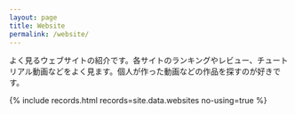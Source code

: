 ```yaml
---
layout: page
title: Website
permalink: /website/
---
```


よく見るウェブサイトの紹介です。各サイトのランキングやレビュー、チュートリアル動画などをよく見ます。個人が作った動画などの作品を探すのが好きです。

{% include records.html records=site.data.websites no-using=true %}
